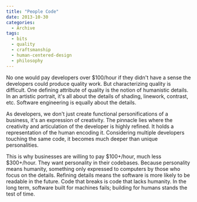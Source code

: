 ```yaml
---
title: "People Code"
date: 2013-10-30
categories:
  - Archive
tags:
  - bits
  - quality
  - craftsmanship
  - human-centered-design
  - philosophy
---
```


No one would pay developers over $100/hour if they didn't have a sense the developers could produce quality work. But characterizing quality is difficult. One defining attribute of quality is the notion of humanistic details. In an artistic portrait, it's all about the details of shading, linework, contrast, etc. Software engineering is equally about the details.

As developers, we don't just create functional personifications of a business, it's an expression of creativity. The pinnacle lies where the creativity and articulation of the developer is highly refined. It holds a representation of the human encoding it. Considering multiple developers touching the same code, it becomes much deeper than unique personalities.

This is why businesses are willing to pay $100+/hour, much less $300+/hour. They want personality in their codebases. Because personality means humanity, something only expressed to computers by those who focus on the details. Refining details means the software is more likely to be readable in the future. Code that breaks is code that lacks humanity. In the long term, software built for machines fails; building for humans stands the test of time.